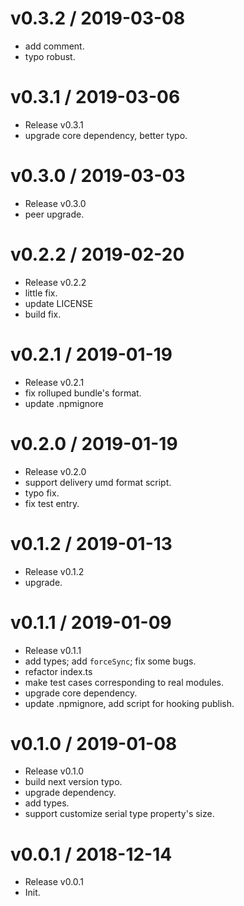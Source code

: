 
v0.3.2 / 2019-03-08
==================

  * add comment.
  * typo robust.

v0.3.1 / 2019-03-06
===================

  * Release v0.3.1
  * upgrade core dependency, better typo.

v0.3.0 / 2019-03-03
===================

  * Release v0.3.0
  * peer upgrade.

v0.2.2 / 2019-02-20
===================

  * Release v0.2.2
  * little fix.
  * update LICENSE
  * build fix.

v0.2.1 / 2019-01-19
===================

  * Release v0.2.1
  * fix rolluped bundle's format.
  * update .npmignore

v0.2.0 / 2019-01-19
===================

  * Release v0.2.0
  * support delivery umd format script.
  * typo fix.
  * fix test entry.

v0.1.2 / 2019-01-13
===================

  * Release v0.1.2
  * upgrade.

v0.1.1 / 2019-01-09
===================

  * Release v0.1.1
  * add types; add `forceSync`; fix some bugs.
  * refactor index.ts
  * make test cases corresponding to real modules.
  * upgrade core dependency.
  * update .npmignore, add script for hooking publish.

v0.1.0 / 2019-01-08
===================

  * Release v0.1.0
  * build next version typo.
  * upgrade dependency.
  * add types.
  * support customize serial type property's size.

v0.0.1 / 2018-12-14
===================

  * Release v0.0.1
  * Init.
